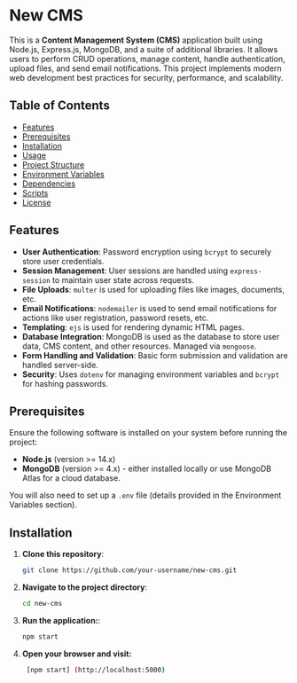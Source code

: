 # New CMS

This is a **Content Management System (CMS)** application built using Node.js, Express.js, MongoDB, and a suite of additional libraries. It allows users to perform CRUD operations, manage content, handle authentication, upload files, and send email notifications. This project implements modern web development best practices for security, performance, and scalability.

## Table of Contents

- [Features](#features)
- [Prerequisites](#prerequisites)
- [Installation](#installation)
- [Usage](#usage)
- [Project Structure](#project-structure)
- [Environment Variables](#environment-variables)
- [Dependencies](#dependencies)
- [Scripts](#scripts)
- [License](#license)

## Features

- **User Authentication**: Password encryption using `bcrypt` to securely store user credentials.
- **Session Management**: User sessions are handled using `express-session` to maintain user state across requests.
- **File Uploads**: `multer` is used for uploading files like images, documents, etc.
- **Email Notifications**: `nodemailer` is used to send email notifications for actions like user registration, password resets, etc.
- **Templating**: `ejs` is used for rendering dynamic HTML pages.
- **Database Integration**: MongoDB is used as the database to store user data, CMS content, and other resources. Managed via `mongoose`.
- **Form Handling and Validation**: Basic form submission and validation are handled server-side.
- **Security**: Uses `dotenv` for managing environment variables and `bcrypt` for hashing passwords.
  
## Prerequisites

Ensure the following software is installed on your system before running the project:

- **Node.js** (version >= 14.x)
- **MongoDB** (version >= 4.x) - either installed locally or use MongoDB Atlas for a cloud database.

You will also need to set up a `.env` file (details provided in the Environment Variables section).

## Installation

1. **Clone this repository**:
   ```bash
   git clone https://github.com/your-username/new-cms.git


2. **Navigate to the project directory**:
   ```bash
   cd new-cms

3. **Run the application:**:
   ```bash
   npm start

4. **Open your browser and visit:**
   ```bash
    [npm start] (http://localhost:5000)

